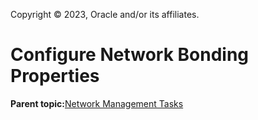 Copyright © 2023, Oracle and/or its affiliates.

# Configure Network Bonding Properties

**Parent topic:**[Network Management Tasks](../topics/cockpit-network.md)

